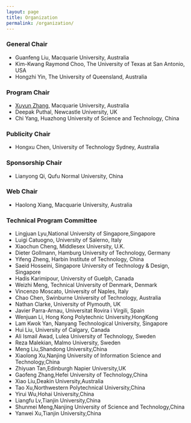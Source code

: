 ```yaml
---
layout: page
title: Organization 
permalink: /organization/
---
```


### **General Chair**
- Guanfeng Liu, Macquarie University, Australia
- Kim-Kwang Raymond Choo, The University of Texas at San Antonio, USA
- Hongzhi Yin, The University of Queensland, Australia
### **Program Chair**
- [Xuyun Zhang](https://researchers.mq.edu.au/en/persons/xuyun-zhang), Macquarie University, Australia
- Deepak Puthal, Newcastle University, UK
- Chi Yang, Huazhong University of Science and Technology, China
### **Publicity Chair**
- Hongxu Chen, University of Technology Sydney, Australia
### **Sponsorship Chair**
- Lianyong Qi, Qufu Normal University, China
### **Web Chair**
- Haolong Xiang, Macquarie University, Australia
### **Technical Program Committee**
- Lingjuan Lyu,National University of Singapore,Singapore
- Luigi Catuogno, University of Salerno, Italy 
- Xiaochun Cheng, Middlesex University, U.K. 
- Dieter Gollmann, Hamburg University of Technology, Germany 
- Yifeng Zheng, Harbin Institute of Technology, China
- Saeid Hosseini, Singapore University of Technology & Design, Singapore 
- Hadis Karimipour, University of Guelph, Canada 
- Weizhi Meng, Technical University of Denmark, Denmark 
- Vincenzo Moscato, University of Naples, Italy 
- Chao Chen, Swinburne University of Technology, Australia 
- Nathan Clarke, University of Plymouth, UK 
- Javier Parra-Arnau, Universitat Rovira i Virgili, Spain
- Wenjuan Li, Hong Kong Polytechnic University,HongKong
- Lam Kwok Yan, Nanyang Technological University, Singapore 
- Hui Liu, University of Calgary, Canada 
- Ali Ismail Awad, Lulea University of Technology, Sweden 
- Reza Malekian, Malmo University, Sweden 
- Meng Liu,Shandong University,China
- Xiaolong Xu,Nanjing University of Information Science and Technology,China
- Zhiyuan Tan,Edinburgh Napier University,UK
- Gaofeng Zhang,Hefei University of Technology,China
- Xiao Liu,Deakin University,Australia
- Tao Xu,Northwestern Polytechnical University,China
- Yirui Wu,Hohai University,China
- Liangfu Lv,Tianjin University,China
- Shunmei Meng,Nanjing University of Science and Technology,China
- Yanwei Xu,Tianjin University,China

